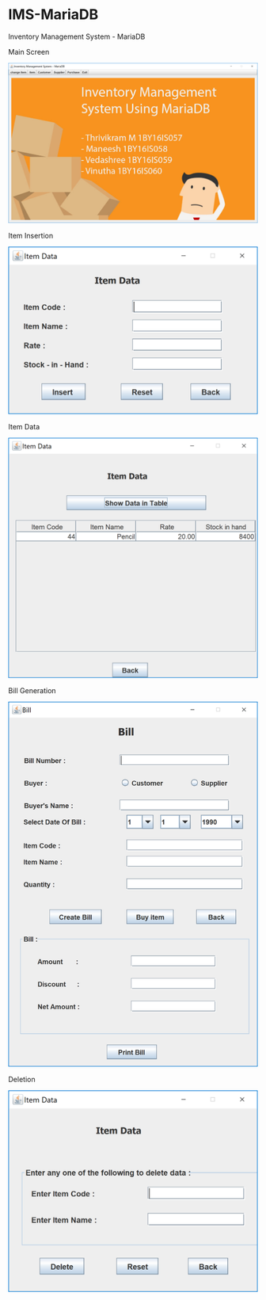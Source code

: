 # IMS-MariaDB
Inventory Management System - MariaDB

Main Screen

<p align="center"><img src="/src/res/1.PNG" alt="Login Window"/></p>

Item Insertion

<p align="center"><img src="/src/res/2.PNG" alt="Item Insertion"/></p>

Item Data

<p align="center"><img src="/src/res/3.PNG" alt="Item Data"/></p>

Bill Generation 

<p align="center"><img src="/src/res/4.PNG" alt="Bill Generation "/></p>

Deletion

<p align="center"><img src="/src/res/5.PNG" alt="Deletion"/></p>
